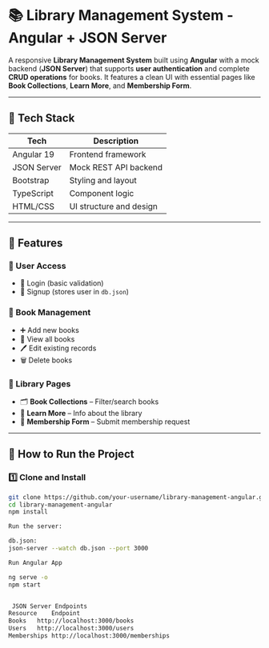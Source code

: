 # 📚 Library Management System - Angular + JSON Server

A responsive **Library Management System** built using **Angular** with a mock backend (**JSON Server**) that supports **user authentication** and complete **CRUD operations** for books. It features a clean UI with essential pages like **Book Collections**, **Learn More**, and **Membership Form**.

---

## 🔧 Tech Stack

| Tech         | Description                    |
|--------------|--------------------------------|
| Angular 19   | Frontend framework             |
| JSON Server  | Mock REST API backend          |
| Bootstrap    | Styling and layout             |
| TypeScript   | Component logic                |
| HTML/CSS     | UI structure and design        |

---

## 📑 Features

### 👤 User Access
- 🔐 Login (basic validation)
- 📝 Signup (stores user in `db.json`)

### 📘 Book Management
- ➕ Add new books  
- 📄 View all books  
- 🖊️ Edit existing records  
- 🗑️ Delete books  

### 📖 Library Pages
- 🗂️ **Book Collections** – Filter/search books  
- 📄 **Learn More** – Info about the library  
- 🧾 **Membership Form** – Submit membership request  

---

## 🚀 How to Run the Project

### 1️⃣ Clone and Install

```bash
git clone https://github.com/your-username/library-management-angular.git
cd library-management-angular
npm install

Run the server:

db.json:
json-server --watch db.json --port 3000

Run Angular App

ng serve -o
npm start


 JSON Server Endpoints
Resource	Endpoint
Books	http://localhost:3000/books
Users	http://localhost:3000/users
Memberships	http://localhost:3000/memberships
